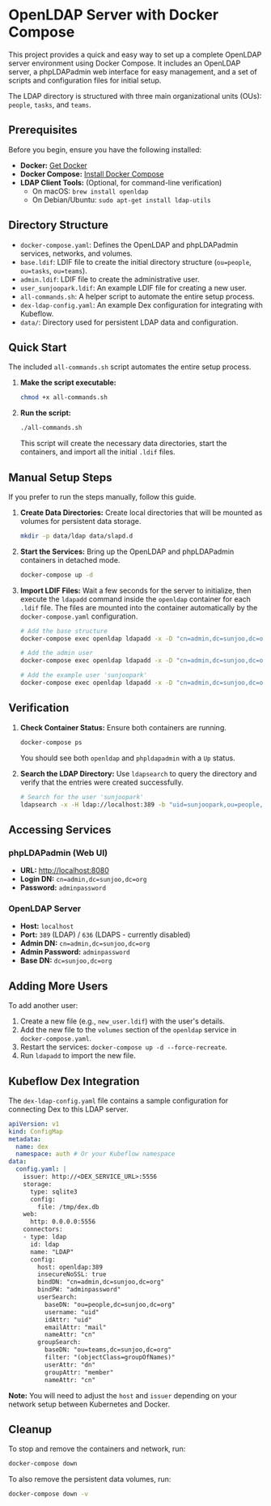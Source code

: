 # OpenLDAP Server with Docker Compose

This project provides a quick and easy way to set up a complete OpenLDAP server environment using Docker Compose. It includes an OpenLDAP server, a phpLDAPadmin web interface for easy management, and a set of scripts and configuration files for initial setup.

The LDAP directory is structured with three main organizational units (OUs): `people`, `tasks`, and `teams`.

## Prerequisites

Before you begin, ensure you have the following installed:
- **Docker:** [Get Docker](https://docs.docker.com/get-docker/)
- **Docker Compose:** [Install Docker Compose](https://docs.docker.com/compose/install/)
- **LDAP Client Tools:** (Optional, for command-line verification)
  - On macOS: `brew install openldap`
  - On Debian/Ubuntu: `sudo apt-get install ldap-utils`

## Directory Structure

- `docker-compose.yaml`: Defines the OpenLDAP and phpLDAPadmin services, networks, and volumes.
- `base.ldif`: LDIF file to create the initial directory structure (`ou=people`, `ou=tasks`, `ou=teams`).
- `admin.ldif`: LDIF file to create the administrative user.
- `user_sunjoopark.ldif`: An example LDIF file for creating a new user.
- `all-commands.sh`: A helper script to automate the entire setup process.
- `dex-ldap-config.yaml`: An example Dex configuration for integrating with Kubeflow.
- `data/`: Directory used for persistent LDAP data and configuration.

## Quick Start

The included `all-commands.sh` script automates the entire setup process.

1.  **Make the script executable:**
    ```bash
    chmod +x all-commands.sh
    ```

2.  **Run the script:**
    ```bash
    ./all-commands.sh
    ```
    This script will create the necessary data directories, start the containers, and import all the initial `.ldif` files.

## Manual Setup Steps

If you prefer to run the steps manually, follow this guide.

1.  **Create Data Directories:**
    Create local directories that will be mounted as volumes for persistent data storage.
    ```bash
    mkdir -p data/ldap data/slapd.d
    ```

2.  **Start the Services:**
    Bring up the OpenLDAP and phpLDAPadmin containers in detached mode.
    ```bash
    docker-compose up -d
    ```

3.  **Import LDIF Files:**
    Wait a few seconds for the server to initialize, then execute the `ldapadd` command inside the `openldap` container for each `.ldif` file. The files are mounted into the container automatically by the `docker-compose.yaml` configuration.

    ```bash
    # Add the base structure
    docker-compose exec openldap ldapadd -x -D "cn=admin,dc=sunjoo,dc=org" -w adminpassword -f /container/service/slapd/assets/test-data/base.ldif

    # Add the admin user
    docker-compose exec openldap ldapadd -x -D "cn=admin,dc=sunjoo,dc=org" -w adminpassword -f /container/service/slapd/assets/test-data/admin.ldif

    # Add the example user 'sunjoopark'
    docker-compose exec openldap ldapadd -x -D "cn=admin,dc=sunjoo,dc=org" -w adminpassword -f /container/service/slapd/assets/test-data/user_sunjoopark.ldif
    ```

## Verification

1.  **Check Container Status:**
    Ensure both containers are running.
    ```bash
    docker-compose ps
    ```
    You should see both `openldap` and `phpldapadmin` with a `Up` status.

2.  **Search the LDAP Directory:**
    Use `ldapsearch` to query the directory and verify that the entries were created successfully.
    ```bash
    # Search for the user 'sunjoopark'
    ldapsearch -x -H ldap://localhost:389 -b "uid=sunjoopark,ou=people,dc=sunjoo,dc=org"
    ```

## Accessing Services

### phpLDAPadmin (Web UI)

- **URL:** [http://localhost:8080](http://localhost:8080)
- **Login DN:** `cn=admin,dc=sunjoo,dc=org`
- **Password:** `adminpassword`

### OpenLDAP Server

- **Host:** `localhost`
- **Port:** `389` (LDAP) / `636` (LDAPS - currently disabled)
- **Admin DN:** `cn=admin,dc=sunjoo,dc=org`
- **Admin Password:** `adminpassword`
- **Base DN:** `dc=sunjoo,dc=org`

## Adding More Users

To add another user:
1.  Create a new file (e.g., `new_user.ldif`) with the user's details.
2.  Add the new file to the `volumes` section of the `openldap` service in `docker-compose.yaml`.
3.  Restart the services: `docker-compose up -d --force-recreate`.
4.  Run `ldapadd` to import the new file.

## Kubeflow Dex Integration

The `dex-ldap-config.yaml` file contains a sample configuration for connecting Dex to this LDAP server.

```yaml
apiVersion: v1
kind: ConfigMap
metadata:
  name: dex
  namespace: auth # Or your Kubeflow namespace
data:
  config.yaml: |
    issuer: http://<DEX_SERVICE_URL>:5556
    storage:
      type: sqlite3
      config:
        file: /tmp/dex.db
    web:
      http: 0.0.0.0:5556
    connectors:
    - type: ldap
      id: ldap
      name: "LDAP"
      config:
        host: openldap:389
        insecureNoSSL: true
        bindDN: "cn=admin,dc=sunjoo,dc=org"
        bindPW: "adminpassword"
        userSearch:
          baseDN: "ou=people,dc=sunjoo,dc=org"
          username: "uid"
          idAttr: "uid"
          emailAttr: "mail"
          nameAttr: "cn"
        groupSearch:
          baseDN: "ou=teams,dc=sunjoo,dc=org"
          filter: "(objectClass=groupOfNames)"
          userAttr: "dn"
          groupAttr: "member"
          nameAttr: "cn"
```
**Note:** You will need to adjust the `host` and `issuer` depending on your network setup between Kubernetes and Docker.

## Cleanup

To stop and remove the containers and network, run:
```bash
docker-compose down
```
To also remove the persistent data volumes, run:
```bash
docker-compose down -v
```
